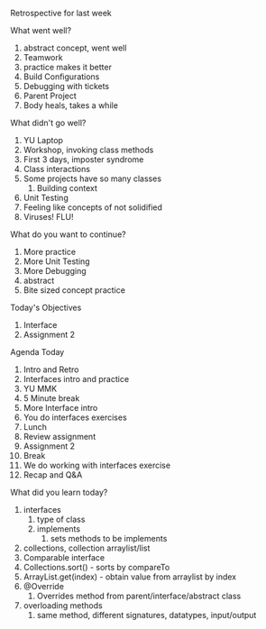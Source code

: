 Retrospective for last week

What went well?

1. abstract concept, went well
2. Teamwork
3. practice makes it better
4. Build Configurations
5. Debugging with tickets
6. Parent Project
7. Body heals, takes a while


What didn't go well?

1. YU Laptop
2. Workshop, invoking class methods
3. First 3 days, imposter syndrome
4. Class interactions
5. Some projects have so many classes
   1. Building context
6. Unit Testing
7. Feeling like concepts of not solidified
8. Viruses! FLU!


What do you want to continue?

1. More practice
2. More Unit Testing
3. More Debugging
4. abstract
5. Bite sized concept practice

Today's Objectives

1. Interface
2. Assignment 2

Agenda Today

1. Intro and Retro
2. Interfaces intro and practice
3. YU MMK
4. 5 Minute break
5. More Interface intro
6. You do interfaces exercises
7. Lunch
8. Review assignment
9. Assignment 2
10. Break
11. We do working with interfaces exercise
12. Recap and Q&A

What did you learn today?

1. interfaces
   1. type of class
   2. implements
      1. sets methods to be implements
2. collections, collection arraylist/list
3. Comparable interface
4. Collections.sort() - sorts by compareTo
5. ArrayList.get(index) - obtain value from arraylist by index
6. @Override
   1. Overrides method from parent/interface/abstract class
7. overloading methods
   1. same method, different signatures, datatypes, input/output
